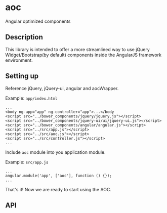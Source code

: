 aoc
===

Angular optimized components


Description
---

This library is intended to offer a more streamlined way to use jQuery Widget/Bootstrap(by default) components  inside the AngularJS framework environment.

Setting up
---

Reference jQuery, jQuery-ui, angular and aocWrapper.

Example: `app/index.html`

    ...
    <body ng-app="app" ng-controller="app">...</body
    <script src="../bower_components/jquery/jquery.js"></script>
    <script src="../bower_components/jquery-ui/ui/jquery-ui.js"></script>
    <script src="../bower_components/angular/angular.js"></script>
    <script src="../src/app.js"></script>
    <script src="../src/aoc.js"></script>
    <script src="../src/controller.js"></script>
    ...


Include `aoc` module into you application module.

Example: `src/app.js`

    ...
    angular.module('app', ['aoc'], function () {});
    ...
    
That's it! Now we are ready to start using the AOC.

API
---




